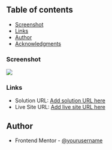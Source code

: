 ## Table of contents

- [Screenshot](#screenshot)
- [Links](#links)
- [Author](#author)
- [Acknowledgments](#acknowledgments)

### Screenshot

![](images/screenshot.jpg)

### Links

- Solution URL: [Add solution URL here](https://your-solution-url.com)
- Live Site URL: [Add live site URL here](https://your-live-site-url.com)

## Author

- Frontend Mentor - [@yourusername](https://www.frontendmentor.io/profile/kadan-develop)
